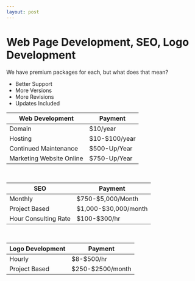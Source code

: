 ```yaml
---
layout: post
---
```


# Web Page Development, SEO, Logo Development

We have premium packages for each, but what does that mean?

* Better Support 
* More Versions
* More Revisions
* Updates Included

<table>
<thead>
<tr>
<th>Web Development</th>
<th>Payment</th>
</tr>
</thead>
<tbody>
<tr>
<td>Domain</td>
<td>$10/year</td>
</tr>
<tr>
<td>Hosting</td>
<td>$10-$100/year</td>
</tr>
<tr>
<td>Continued Maintenance</td>
<td>$500-Up/Year</td>
</tr>
<tr>
<td>Marketing Website Online</td>
<td>$750-Up/Year</td>
</tr>
</tbody>
</table>

<br>

<table>
<thead>
<tr>
<th>SEO</th>
<th>Payment</th>
</tr>
</thead>
<tbody>
<tr>
<td>Monthly</td>
<td>$750-$5,000/Month</td>
</tr>
<tr>
<td>Project Based</td>
<td>$1,000-$30,000/month</td>
</tr>
<tr>
<td>Hour Consulting Rate</td>
<td>$100-$300/hr</td>
</tr>
</tbody>
</table>

<br>

<table>
<thead>
<tr>
<th>Logo Development</th>
<th>Payment</th>
</tr>
</thead>
<tbody>
<tr>
<td>Hourly</td>
<td>$8-$500/hr</td>
</tr>
<tr>
<td>Project Based</td>
<td>$250-$2500/month</td>
</tr>
</tbody>
</table>
